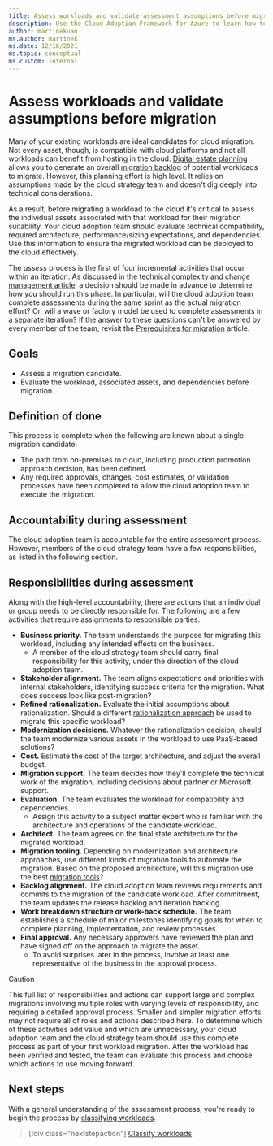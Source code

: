 ```yaml
---
title: Assess workloads and validate assessment assumptions before migration
description: Use the Cloud Adoption Framework for Azure to learn how to validate assessment assumptions before beginning migration to the cloud.
author: martinekuan
ms.author: martinek
ms.date: 12/16/2021
ms.topic: conceptual
ms.custom: internal
---
```


# Assess workloads and validate assumptions before migration

Many of your existing workloads are ideal candidates for cloud migration. Not every asset, though, is compatible with cloud platforms and not all workloads can benefit from hosting in the cloud. [Digital estate planning](../../../digital-estate/index.md) allows you to generate an overall [migration backlog](../prerequisites/technical-complexity.md#migration-backlog) of potential workloads to migrate. However, this planning effort is high level. It relies on assumptions made by the cloud strategy team and doesn't dig deeply into technical considerations.

As a result, before migrating a workload to the cloud it's critical to assess the individual assets associated with that workload for their migration suitability. Your cloud adoption team should evaluate technical compatibility, required architecture, performance/sizing expectations, and dependencies. Use this information to ensure the migrated workload can be deployed to the cloud effectively.

The *assess* process is the first of four incremental activities that occur within an iteration. As discussed in the [technical complexity and change management article](../prerequisites/technical-complexity.md), a decision should be made in advance to determine how you should run this phase. In particular, will the cloud adoption team complete assessments during the same sprint as the actual migration effort? Or, will a wave or factory model be used to complete assessments in a separate iteration? If the answer to these questions can't be answered by every member of the team, revisit the [Prerequisites for migration](../prerequisites/index.md) article.

## Goals

* Assess a migration candidate.
* Evaluate the workload, associated assets, and dependencies before migration.

## Definition of done

This process is complete when the following are known about a single migration candidate:

* The path from on-premises to cloud, including production promotion approach decision, has been defined.
* Any required approvals, changes, cost estimates, or validation processes have been completed to allow the cloud adoption team to execute the migration.

## Accountability during assessment

The cloud adoption team is accountable for the entire assessment process. However, members of the cloud strategy team have a few responsibilities, as listed in the following section.

## Responsibilities during assessment

Along with the high-level accountability, there are actions that an individual or group needs to be directly responsible for. The following are a few activities that require assignments to responsible parties:

- **Business priority.** The team understands the purpose for migrating this workload, including any intended effects on the business.
  - A member of the cloud strategy team should carry final responsibility for this activity, under the direction of the cloud adoption team.
- **Stakeholder alignment.** The team aligns expectations and priorities with internal stakeholders, identifying success criteria for the migration. What does success look like post-migration?
- **Refined rationalization.** Evaluate the initial assumptions about rationalization. Should a different [rationalization approach](../../../digital-estate/rationalize.md) be used to migrate this specific workload?
- **Modernization decisions.** Whatever the rationalization decision, should the team modernize various assets in the workload to use PaaS-based solutions?
- **Cost.** Estimate the cost of the target architecture, and adjust the overall budget.
- **Migration support.** The team decides how they'll complete the technical work of the migration, including decisions about partner or Microsoft support.
- **Evaluation.** The team evaluates the workload for compatibility and dependencies.
  - Assign this activity to a subject matter expert who is familiar with the architecture and operations of the candidate workload.
- **Architect.** The team agrees on the final state architecture for the migrated workload.
- **Migration tooling.** Depending on modernization and architecture approaches, use different kinds of migration tools to automate the migration. Based on the proposed architecture, will this migration use the best [migration tools](../../azure-migration-guide/migration-tools-decision-guide.md)?
- **Backlog alignment.** The cloud adoption team reviews requirements and commits to the migration of the candidate workload. After commitment, the team updates the release backlog and iteration backlog.
- **Work breakdown structure or work-back schedule.** The team establishes a schedule of major milestones identifying goals for when to complete planning, implementation, and review processes.
- **Final approval.** Any necessary approvers have reviewed the plan and have signed off on the approach to migrate the asset.
  - To avoid surprises later in the process, involve at least one representative of the business in the approval process.

> [!CAUTION]
> This full list of responsibilities and actions can support large and complex migrations involving multiple roles with varying levels of responsibility, and requiring a detailed approval process. Smaller and simpler migration efforts may not require all of roles and actions described here. To determine which of these activities add value and which are unnecessary, your cloud adoption team and the cloud strategy team should use this complete process as part of your first workload migration. After the workload has been verified and tested, the team can evaluate this process and choose which actions to use moving forward.

## Next steps

With a general understanding of the assessment process, you're ready to begin the process by [classifying workloads](./classify.md).

> [!div class="nextstepaction"]
> [Classify workloads](./classify.md)
